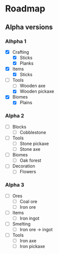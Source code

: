 # Roadmap
## Alpha versions
### Alhpha 1
- [x] Crafting
    - [x] Sticks
    - [x] Planks
- [x] Items
    - [x] Sticks
- [ ] Tools
    - [ ] Wooden axe
    - [x] Wooden pickaxe
- [x] Biomes
    - [x] Plains

### Alpha 2
- [ ] Blocks
    - [ ] Cobblestone
- [ ] Tools
    - [ ] Stone pickaxe
    - [ ] Stone axe
- [ ] Biomes
    - [ ] Oak forest
- [ ] Decoration
    - [ ] Flowers

### Alpha 3
- [ ] Ores
    - [ ] Coal ore
    - [ ] Iron ore
- [ ] Items
    - [ ] Iron ingot
- [ ] Smelting
    - [ ] Iron ore -> ingot
- [ ] Tools
    - [ ] Iron axe
    - [ ] Iron pickaxe